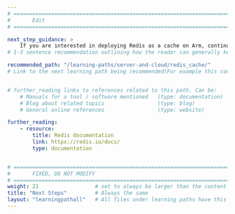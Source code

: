 ```yaml
---
# ================================================================================
#       Edit
# ================================================================================

next_step_guidance: >
    If you are interested in deploying Redis as a cache on Arm, continue on to the recommended Learning Path.
# 1-3 sentence recommendation outlining how the reader can generally keep learning about these topics, and a specific explanation of why the next step is being recommended.

recommended_path: "/learning-paths/server-and-cloud/redis_cache/"
# Link to the next learning path being recommended(For example this could be /learning-paths/server-and-cloud/redis_cache).


# further_reading links to references related to this path. Can be:
    # Manuals for a tool / software mentioned   (type: documentation)
    # Blog about related topics                 (type: blog)
    # General online references                 (type: website) 

further_reading:
    - resource:
        title: Redis documentation
        link: https://redis.io/docs/
        type: documentation


# ================================================================================
#       FIXED, DO NOT MODIFY
# ================================================================================
weight: 21                  # set to always be larger than the content in this path, and one more than 'review'
title: "Next Steps"         # Always the same
layout: "learningpathall"   # All files under learning paths have this same wrapper
---
```


